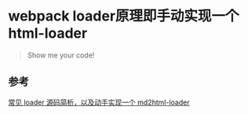 # webpack loader原理即手动实现一个html-loader

> Show me your code!

## 参考

[常见 loader 源码简析，以及动手实现一个 md2html-loader](https://github.com/6fedcom/fe-blog/tree/master/webpack/loader)
